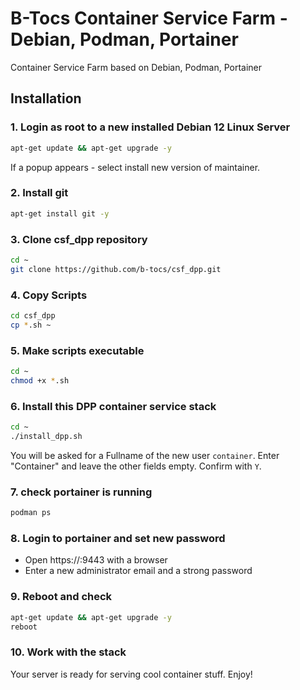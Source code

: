 # B-Tocs Container Service Farm - Debian, Podman, Portainer

Container Service Farm based on Debian, Podman, Portainer


## Installation

### 1. Login as root to a new installed Debian 12 Linux Server

```bash
apt-get update && apt-get upgrade -y
```

If a popup appears - select install new version of maintainer.

### 2. Install git

```bash
apt-get install git -y
```

### 3. Clone csf_dpp repository
```bash
cd ~
git clone https://github.com/b-tocs/csf_dpp.git
```

### 4. Copy Scripts

```bash
cd csf_dpp
cp *.sh ~
```

### 5. Make scripts executable
```bash
cd ~
chmod +x *.sh
```

### 6. Install this DPP container service stack
```bash
cd ~
./install_dpp.sh
```

You will be asked for a Fullname of the new user `container`. Enter "Container" and leave the other fields empty.
Confirm with `Y`.

### 7. check portainer is running
```bash
podman ps
```

### 8. Login to portainer and set new password

- Open https://<yourip>:9443 with a browser
- Enter a new administrator email and a strong password

### 9. Reboot and check
```bash
apt-get update && apt-get upgrade -y
reboot
```

### 10. Work with the stack

Your server is ready for serving cool container stuff. Enjoy!